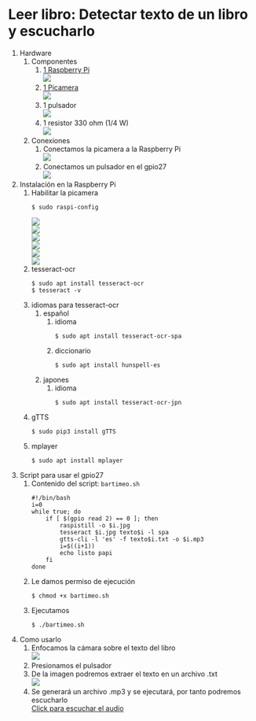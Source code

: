 # Leer libro: Detectar texto de un libro y escucharlo
1. Hardware
	1. Componentes
		1. [1 Raspberry Pi](https://www.raspberrypi.org/products/raspberry-pi-2-model-b/ "Dale click para que veas el producto")   
			![](.img/1.jpg)   
		2. [1 Picamera](https://www.raspberrypi.org/products/camera-module-v2/ "Dale click para que veas el producto")   
			![](.img/2.jpg)   
		3. 1 pulsador    
			![](.img/3.jpg)   
		4. 1 resistor 330 ohm (1/4 W)   
			![](.img/3b.png)   
	2. Conexiones  
		1. Conectamos la picamera a la Raspberry Pi   
			![](.img/3a.png)   
		2. Conectamos un pulsador en el gpio27   
			![](.img/3c.png)   
2. Instalación en la Raspberry Pi
	1. Habilitar la picamera
		```
		$ sudo raspi-config
		```
		![](.img/4.png)  
		![](.img/5.png)  
		![](.img/6.png)  
		![](.img/7.png)  
		![](.img/8.png)  
		![](.img/9.png)  
	1. tesseract-ocr
		```
		$ sudo apt install tesseract-ocr
		$ tesseract -v
		```
	2. idiomas para tesseract-ocr
		1. español
			1. idioma
				```
				$ sudo apt install tesseract-ocr-spa
				```
			2. diccionario
				```
				$ sudo apt install hunspell-es
				```
		2. japones
			1. idioma
				```
				$ sudo apt install tesseract-ocr-jpn
				```
	3. gTTS
		```
		$ sudo pip3 install gTTS
		```
	4. mplayer
		```
		$ sudo apt install mplayer
		```
3. Script para usar el gpio27
	1. Contenido del script: `bartimeo.sh`
		```
		#!/bin/bash
		i=0
		while true; do
			if [ $(gpio read 2) == 0 ]; then
				raspistill -o $i.jpg
				tesseract $i.jpg texto$i -l spa
				gtts-cli -l 'es' -f texto$i.txt -o $i.mp3
				i=$((i+1))
				echo listo papi
			fi
		done
		```
	2. Le damos permiso de ejecución
		```
		$ chmod +x bartimeo.sh
		```
	3. Ejecutamos
		```
		$ ./bartimeo.sh
		```
4. Como usarlo
	1. Enfocamos la cámara sobre el texto del libro  
		![](.img/10.jpg)
	2. Presionamos el pulsador   
	3. De la imagen podremos extraer el texto en un archivo .txt   
		![](.img/11.png)
	4. Se generará un archivo .mp3 y se ejecutará, por tanto podremos escucharlo   
		[Click para escuchar el audio](test/4.mp3)
